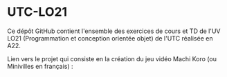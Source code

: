 # UTC-LO21

Ce dépôt GitHub contient l'ensemble des exercices de cours et TD de l'UV LO21 (Programmation et conception orientée objet) de l'UTC réalisée en A22.

Lien vers le projet qui consiste en la création du jeu vidéo Machi Koro (ou Minivilles en français) : 

